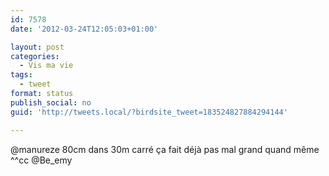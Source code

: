 ```yaml
---
id: 7578
date: '2012-03-24T12:05:03+01:00'

layout: post
categories:
  - Vis ma vie
tags:
  - tweet
format: status
publish_social: no
guid: 'http://tweets.local/?birdsite_tweet=183524827884294144'

---
```


@manureze 80cm dans 30m carré ça fait déjà pas mal grand quand même ^^cc @Be\_emy